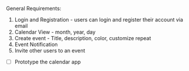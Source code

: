 General Requirements: <br>
1. Login and Registration - users can login and register their account via email
2. Calendar View - month, year, day
3. Create event - Title, description, color, customize repeat
4. Event Notification 
5. Invite other users to an event

- [ ] Prototype the calendar app

      
